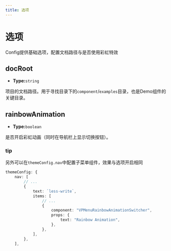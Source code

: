 ```yaml
---
title: 选项
---
```


# 选项

Config提供基础选项，配置文档路径与是否使用彩虹特效

## docRoot

- **Type:**`string`

项目的文档路径。用于寻找目录下的`component`/`examples`目录，也是Demo组件的关键目录。

## rainbowAnimation

- **Type:**`boolean`

是否开启彩虹动画（同时在导航栏上显示切换按钮）。

### tip

另外可以在`themeConfig.nav`中配置子菜单组件，效果与选项开启相同

```ts
themeConfig: {
    nav: [
		// ...
        {
            text: `less-write`,
            items: [
				// ...
                {
                    component: "VPMenuRainbowAnimationSwitcher",
                    props: {
                        text: "Rainbow Animation",
                    },
                },
            ],
        },
    ],
```

